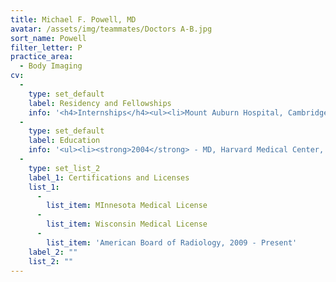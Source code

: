 ```yaml
---
title: Michael F. Powell, MD
avatar: /assets/img/teammates/Doctors A-B.jpg
sort_name: Powell
filter_letter: P
practice_area:
  - Body Imaging
cv:
  - 
    type: set_default
    label: Residency and Fellowships
    info: '<h4>Internships</h4><ul><li>Mount Auburn Hospital, Cambridge, MA, General Radiology, 2004-2005</li></ul><ul></ul><h4>Residencies</h4><ul><li>Beth Israel Deaconess Medical Center, Boston, MA, Radiology, 2005-2009</li></ul><h4>Fellowships</h4><ul><li>Beth Israel Deaconess Medical Center, Boston, MA, 2009-2010</li></ul>'
  - 
    type: set_default
    label: Education
    info: '<ul><li><strong>2004</strong> - MD, Harvard Medical Center, Boston, MA<strong><br></strong></li><li><strong>1991 </strong>- BA, University of Pennsylvania, Philadelphia, PA</li></ul>'
  - 
    type: set_list_2
    label_1: Certifications and Licenses
    list_1:
      - 
        list_item: MInnesota Medical License
      - 
        list_item: Wisconsin Medical License
      - 
        list_item: 'American Board of Radiology, 2009 - Present'
    label_2: ""
    list_2: ""
---
```

